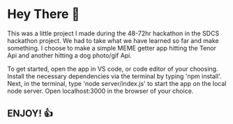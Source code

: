 # Hey There :wave:

This was a little project I made during the 48-72hr hackathon in the SDCS hackathon project.  We had to take what we have learned so far and make something.  I choose to make a simple MEME getter app hitting the Tenor Api and another hitting a dog photo/gif Api. 

To get started, open the app in VS code, or code editor of your choosing.  Install the necessary dependencies via the terminal by typing 'npm install'. Next, in the terminal, type 'node server/index.js' to start the app on the local node server. Open localhost:3000 in the browser of your choice.  

## ENJOY! :thumbsup:
